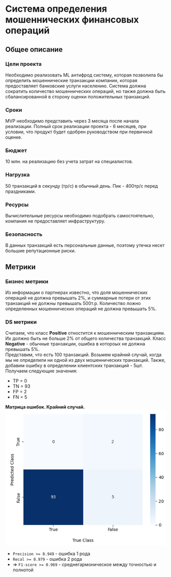 # Система определения мошеннических финансовых операций

## Общее описание
### Цели проекта
Необходимо реализовать ML антифрод систему, которая позволила бы определить мошеннические транзакции компании, которая предоставляет банковские услуги населению. Система должна сократить количество мошеннических операций, но также должна быть сбалансированной в сторону оценки положительных транзакций.  
### Сроки
MVP необходимо представить через 3 месяца после начала реализации. Полный срок реализации проекта - 6 месяцев, при условии, что продукт будет одобрен руководством при первичной оценке.
### Бюджет
10 млн. на реализацию без учета затрат на специалистов. 
### Нагрузка
50 транзакций в секунду (тр/с) в обычный день. Пик - 400тр/с перед праздниками. 
### Ресурсы
Вычислительные ресурсы необходимо подобрать самостоятельно, компания не предоставляет инфраструктуру.
### Безопасность
В данных транзакций есть персональные данные, поэтому утечка несет большие репутационные риски.

## Метрики
### Бизнес метрики
Из информации о партнерах известно, что доля мошеннических операций не должна превышать 2%, и суммарные потери от этих транзакций не должны превышать 500т.р. Количество ложно определенных мошеннических операций не должна превышать 5%. 
### DS метрики
Считаем, что класс **Positive** отностится к мошенническим транзакциям. Их должно быть не больше 2% от общего количества транзакций. Класс **Negative** - обычные транзакции, ошибка в котороых не должна превышать 5%.\
Представим, что есть 100 транзакций. Возьмем крайний случай, когда мы не определили ни одной из двух мошеннических транзакций. Также, добавим ошибку в определении клиентских транзакций - 5шт. Получаем следующие значения:
* TP = 0
* TN = 93
* FP = 2
* FN = 5

**Матрица ошибок. Крайний случай.**\
![heatmap](/otus_hw_1/img/heatmap.png)

* `Precision >= 0.949` - ошибка 1 рода
* `Recal >= 0.979` - ошибка 2 рода
* => `F1-score >= 0.969` - среднегармоническое между точностью и полнотой
